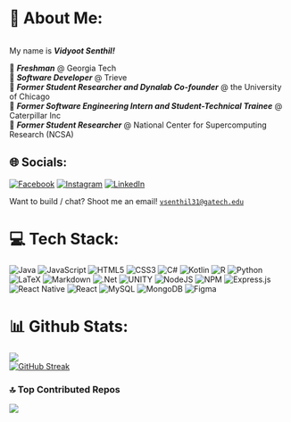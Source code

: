 # 💫 About Me:
<img src="https://komarev.com/ghpvc/?username=vid277&style=flat-square&color=blue" alt=""/>

My name is ***Vidyoot Senthil!***<br>

🌱 ***Freshman*** @ Georgia Tech
<br>
🌱 ***Software Developer*** @ Trieve
<br>
🌱 ***Former Student Researcher and Dynalab Co-founder*** @ the University of Chicago
<br>
🌱 ***Former Software Engineering Intern and Student-Technical Trainee*** @ Caterpillar Inc
<br>
🌱 ***Former Student Researcher*** @ National Center for Supercomputing Research (NCSA)
<be>

## 🌐 Socials:
[![Facebook](https://img.shields.io/badge/Facebook-%231877F2.svg?logo=Facebook&logoColor=white)](https://www.facebook.com/vidyoot.senthil/) [![Instagram](https://img.shields.io/badge/Instagram-%23E4405F.svg?logo=Instagram&logoColor=white)](https://instagram.com/vidyootsenthil) [![LinkedIn](https://img.shields.io/badge/LinkedIn-%230077B5.svg?logo=linkedin&logoColor=white)](https://www.linkedin.com/in/vidyoot-senthil-venkatesh-b60040203/)

Want to build / chat? Shoot me an email! <a href="mailto:vsenthil31@gatech.edu">`vsenthil31@gatech.edu`</a>

# 💻 Tech Stack:
 ![Java](https://img.shields.io/badge/java-%23ED8B00.svg?style=for-the-badge&logo=java&logoColor=white)  ![JavaScript](https://img.shields.io/badge/javascript-%23323330.svg?style=for-the-badge&logo=javascript&logoColor=%23F7DF1E) ![HTML5](https://img.shields.io/badge/html5-%23E34F26.svg?style=for-the-badge&logo=html5&logoColor=white) ![CSS3](https://img.shields.io/badge/css3-%231572B6.svg?style=for-the-badge&logo=css3&logoColor=white) ![C#](https://img.shields.io/badge/c%23-%23239120.svg?style=for-the-badge&logo=c-sharp&logoColor=white) ![Kotlin](https://img.shields.io/badge/kotlin-%230095D5.svg?style=for-the-badge&logo=kotlin&logoColor=white) ![R](https://img.shields.io/badge/r-%23276DC3.svg?style=for-the-badge&logo=r&logoColor=white) ![Python](https://img.shields.io/badge/python-3670A0?style=for-the-badge&logo=python&logoColor=ffdd54) ![LaTeX](https://img.shields.io/badge/latex-%23008080.svg?style=for-the-badge&logo=latex&logoColor=white) ![Markdown](https://img.shields.io/badge/markdown-%23000000.svg?style=for-the-badge&logo=markdown&logoColor=white) ![.Net](https://img.shields.io/badge/.NET-5C2D91?style=for-the-badge&logo=.net&logoColor=white) ![UNITY](https://img.shields.io/badge/Unity-%2320232a.svg?style=for-the-badge&logo=unity&logoColor=white) ![NodeJS](https://img.shields.io/badge/node.js-6DA55F?style=for-the-badge&logo=node.js&logoColor=white) ![NPM](https://img.shields.io/badge/NPM-%23000000.svg?style=for-the-badge&logo=npm&logoColor=white) ![Express.js](https://img.shields.io/badge/express.js-%23404d59.svg?style=for-the-badge&logo=express&logoColor=%2361DAFB) ![React Native](https://img.shields.io/badge/react_native-%2320232a.svg?style=for-the-badge&logo=react&logoColor=%2361DAFB) ![React](https://img.shields.io/badge/react-%2320232a.svg?style=for-the-badge&logo=react&logoColor=%2361DAFB) ![MySQL](https://img.shields.io/badge/mysql-%2300f.svg?style=for-the-badge&logo=mysql&logoColor=white) ![MongoDB](https://img.shields.io/badge/MongoDB-%234ea94b.svg?style=for-the-badge&logo=mongodb&logoColor=white) ![Figma](https://img.shields.io/badge/figma-%23F24E1E.svg?style=for-the-badge&logo=figma&logoColor=white) 

# 📊 Github Stats:
![](https://github-readme-stats.vercel.app/api?username=vid277&theme=default&hide_border=false&include_all_commits=true&count_private=true)<br/>
[![GitHub Streak](https://streak-stats.demolab.com?user=vid277)](https://git.io/streak-stats)

### 🔝 Top Contributed Repos
![](https://github-contributor-stats.vercel.app/api?username=vid277&limit=5&theme=darkhub&combine_all_yearly_contributions=true)

